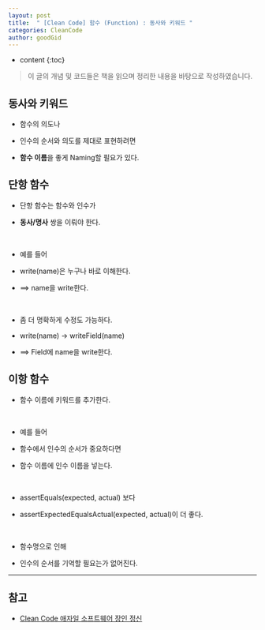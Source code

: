 ```yaml
---
layout: post
title:  " [Clean Code] 함수 (Function) : 동사와 키워드 "
categories: CleanCode
author: goodGid
---
```

* content
{:toc}

> 이 글의 개념 및 코드들은 책을 읽으며 정리한 내용을 바탕으로 작성하였습니다.

## 동사와 키워드

* 함수의 의도나 

* 인수의 순서와 의도를 제대로 표현하려면

* **함수 이름**을 좋게 Naming할 필요가 있다.






## 단항 함수

* 단항 함수는 함수와 인수가 

* **동사/명사** 쌍을 이뤄야 한다.

<br>

* 예를 들어

* write(name)은 누구나 바로 이해한다.

* ==> name을 write한다.

<br>

* 좀 더 명확하게 수정도 가능하다.

* write(name) -> writeField(name)

* ==> Field에 name을 write한다.



## 이항 함수

* 함수 이름에 키워드를 추가한다.

<br>

* 예를 들어 

* 함수에서 인수의 순서가 중요하다면

* 함수 이름에 인수 이름을 넣는다.

<br>

* assertEquals(expected, actual) 보다

* assertExpectedEqualsActual(expected, actual)이 더 좋다.

<br>

* 함수명으로 인해

* 인수의 순서를 기억할 필요는가 없어진다.

---

## 참고

* [Clean Code 애자일 소프트웨어 장인 정신](https://book.naver.com/bookdb/book_detail.nhn?bid=7390287)